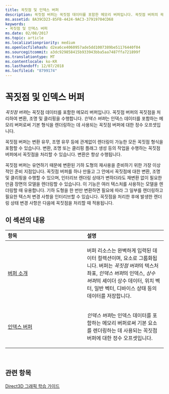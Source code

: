 ```yaml
---
title: 꼭짓점 및 인덱스 버퍼
description: 꼭짓점 버퍼는 꼭짓점 데이터를 포함한 메모리 버퍼입니다. 꼭짓점 버퍼의 꼭짓점을 처리하여 변환, 조명 및 클리핑을 수행합니다.
ms.assetid: 8A39CD23-85FB-4424-9AC3-37919704CD68
keywords:
- 꼭짓점 및 인덱스 버퍼
ms.date: 02/08/2017
ms.topic: article
ms.localizationpriority: medium
ms.openlocfilehash: d2ea6ce4060957ade5dd1007389be51176440f04
ms.sourcegitcommit: a3dc929858415b933943bba5aa7487ffa721899f
ms.translationtype: MT
ms.contentlocale: ko-KR
ms.lasthandoff: 12/07/2018
ms.locfileid: "8799174"
---
```

# <a name="vertex-and-index-buffers"></a>꼭짓점 및 인덱스 버퍼


*꼭짓점 버퍼*는 꼭짓점 데이터를 포함한 메모리 버퍼입니다. 꼭짓점 버퍼의 꼭짓점을 처리하여 변환, 조명 및 클리핑을 수행합니다. *인덱스 버퍼*는 인덱스 데이터를 포함하는 메모리 버퍼로써 기본 형식을 렌더링하는 데 사용되는 꼭짓점 버퍼에 대한 정수 오프셋입니다.

꼭짓점 버퍼는 변환 유무, 조명 유무 등에 관계없이 렌더링이 가능한 모든 꼭짓점 형식을 포함할 수 있습니다. 변환, 조명 또는 클리핑 플래그 생성 등의 작업을 수행하는 꼭짓점 버퍼에서 꼭짓점을 처리할 수 있습니다. 변환은 항상 수행됩니다.

꼭짓점 버퍼는 유연하기 때문에 변환된 기하 도형의 재사용을 준비하기 위한 가장 이상적인 준비 지점입니다. 꼭짓점 버퍼를 하나 만들고 그 안에서 꼭짓점에 대한 변환, 조명 및 클리핑을 수행할 수 있으며, 인터리브 렌더링 상태가 변하더라도 재변환 없이 필요한 만큼 장면의 모델을 렌더링할 수 있습니다. 이 기능은 여러 텍스처를 사용하는 모델을 렌더링할 때 유용합니다. 기하 도형을 한 번만 변환하면 필요에 따라 그 일부를 렌더링하고 필요한 텍스처 변경 사항을 인터리브할 수 있습니다. 꼭짓점을 처리한 후에 발생한 렌더링 상태 변경 사항은 다음에 꼭짓점을 처리할 때 적용됩니다.

## <a name="span-idin-this-sectionspanin-this-section"></a><span id="in-this-section"></span>이 섹션의 내용


<table>
<colgroup>
<col width="50%" />
<col width="50%" />
</colgroup>
<thead>
<tr class="header">
<th align="left">항목</th>
<th align="left">설명</th>
</tr>
</thead>
<tbody>
<tr class="odd">
<td align="left"><p><a href="introduction-to-buffers.md">버퍼 소개</a></p></td>
<td align="left"><p>버퍼 리소스는 완벽하게 입력된 데이터 컬렉션이며, 요소로 그룹화됩니다. 버퍼는 <em>꼭짓점 버퍼</em>의 텍스처 좌표, <em>인덱스 버퍼</em>의 인덱스, <em>상수 버퍼</em>의 셰이더 상수 데이터, 위치 벡터, 일반 벡터, 디바이스 상태 등의 데이터를 저장합니다.</p></td>
</tr>
<tr class="even">
<td align="left"><p><a href="index-buffers.md">인덱스 버퍼</a></p></td>
<td align="left"><p><em>인덱스 버퍼</em>는 인덱스 데이터를 포함하는 메모리 버퍼로써 기본 요소를 렌더링하는 데 사용되는 꼭짓점 버퍼에 대한 정수 오프셋입니다.</p></td>
</tr>
</tbody>
</table>

 

## <a name="span-idrelated-topicsspanrelated-topics"></a><span id="related-topics"></span>관련 항목


[Direct3D 그래픽 학습 가이드](index.md)

 

 




